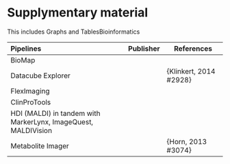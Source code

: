 # Supplymentary material
This includes Graphs and TablesBioinformatics 

Pipelines|Publisher|References
:--- | --- | ---
BioMap | 
Datacube Explorer | | {Klinkert, 2014 #2928}
FlexImaging | | 
ClinProTools | |
HDI (MALDI) in tandem with MarkerLynx, ImageQuest, MALDIVision | | 
Metabolite Imager | | {Horn, 2013 #3074}
